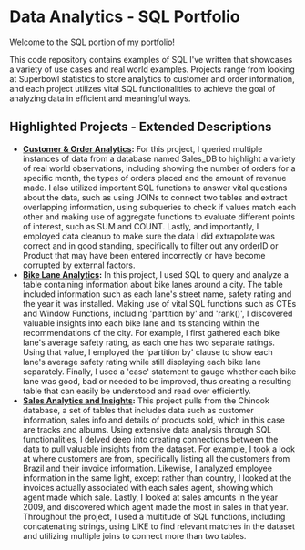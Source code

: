 # Data Analytics - SQL Portfolio

Welcome to the SQL portion of my portfolio!

This code repository contains examples of SQL I've written that showcases a variety of use cases and real world examples. Projects range from looking at Superbowl statistics to store analytics to customer and order information, and each project utilizes vital SQL functionalities to achieve the goal of analyzing data in efficient and meaningful ways.

## Highlighted Projects - Extended Descriptions

+ **[Customer & Order Analytics](https://github.com/MajorlyData/Data-Analytics-Portfolio/blob/main/SQL/Customer%20%26%20Order%20Analytics):** For this project, I queried multiple instances of data from a database named Sales_DB to highlight a variety of real world observations, including showing the number of orders for a specific month, the types of orders placed and the amount of revenue made. I also utilized important SQL functions to answer vital questions about the data, such as using JOINs to connect two tables and extract overlapping information, using subqueries to check if values match each other and making use of aggregate functions to evaluate different points of interest, such as SUM and COUNT. Lastly, and importantly, I employed data cleanup to make sure the data I did extrapolate was correct and in good standing, specifically to filter out any orderID or Product that may have been entered incorrectly or have become corrupted by external factors.
+ **[Bike Lane Analytics](https://github.com/MajorlyData/Data-Analytics-Portfolio/blob/main/SQL/Bike%20Lane%20Analytics):** In this project, I used SQL to query and analyze a table containing information about bike lanes around a city. The table included information such as each lane's street name, safety rating and the year it was installed. Making use of vital SQL functions such as CTEs and Window Functions, including 'partition by' and 'rank()', I discovered valuable insights into each bike lane and its standing within the recommendations of the city. For example, I first gathered each bike lane's average safety rating, as each one has two separate ratings. Using that value, I employed the 'partition by' clause to show each lane's average safety rating while still displaying each bike lane separately. Finally, I used a 'case' statement to gauge whether each bike lane was good, bad or needed to be improved, thus creating a resulting table that can easily be understood and read over efficiently.
+ **[Sales Analytics and Insights](https://github.com/MajorlyData/Data-Analytics-Portfolio/blob/main/SQL/Sales%20Analytics%20and%20Insights):** This project pulls from the Chinook database, a set of tables that includes data such as customer information, sales info and details of products sold, which in this case are tracks and albums. Using extensive data analysis through SQL functionalities, I delved deep into creating connections between the data to pull valuable insights from the dataset. For example, I took a look at where customers are from, specifically listing all the customers from Brazil and their invoice information. Likewise, I analyzed employee information in the same light, except rather than country, I looked at the invoices actually associated with each sales agent, showing which agent made which sale. Lastly, I looked at sales amounts in the year 2009, and discovered which agent made the most in sales in that year. Throughout the project, I used a multitude of SQL functions, including concatenating strings, using LIKE to find relevant matches in the dataset and utilizing multiple joins to connect more than two tables.
